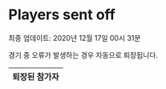# Players sent off
최종 업데이트: 2020년 12월 17일 00시 31분


경기 중 오류가 발생하는 경우 자동으로 퇴장됩니다.


| 퇴장된 참가자 |
|:---:|